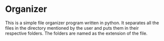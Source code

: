 # Organizer

This is a simple file organizer program written in python.
It separates all the files in the directory mentioned by the user and puts them in their respective folders.
The folders are named as the extension of the file.
